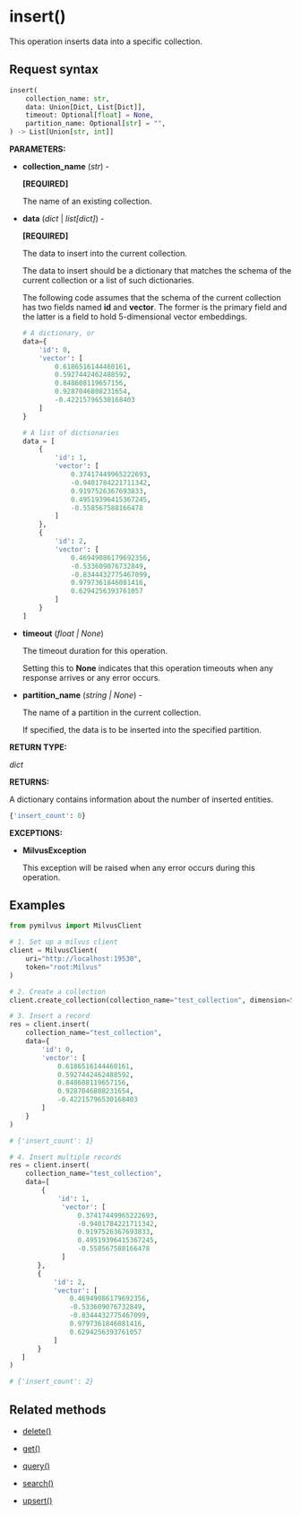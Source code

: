 # insert()

This operation inserts data into a specific collection.

## Request syntax

```python
insert(
    collection_name: str,
    data: Union[Dict, List[Dict]],
    timeout: Optional[float] = None,
    partition_name: Optional[str] = "",
) -> List[Union[str, int]]
```

__PARAMETERS:__

- __collection_name__ (_str_) -

    __[REQUIRED]__

    The name of an existing collection.

- __data__ (_dict_ | _list[dict]_) -

    __[REQUIRED]__

    The data to insert into the current collection.

    The data to insert should be a dictionary that matches the schema of the current collection or a list of such dictionaries. 

    The following code assumes that the schema of the current collection has two fields named __id__ and __vector__. The former is the primary field and the latter is a field to hold 5-dimensional vector embeddings.

    ```python
    # A dictionary, or
    data={
        'id': 0,
        'vector': [
            0.6186516144460161,
            0.5927442462488592,
            0.848608119657156,
            0.9287046808231654,
            -0.42215796530168403
        ]
    }
    
    # A list of dictionaries
    data = [
        {
            'id': 1,
            'vector': [
                0.37417449965222693,
                -0.9401784221711342,
                0.9197526367693833,
                0.49519396415367245,
                -0.558567588166478
            ]
        },
        {
            'id': 2,
            'vector': [
                0.46949086179692356,
                -0.533609076732849,
                -0.8344432775467099,
                0.9797361846081416,
                0.6294256393761057
            ]
        }
    ]
    ```

- __timeout__ (_float _|_ None_)  

    The timeout duration for this operation. 

    Setting this to __None__ indicates that this operation timeouts when any response arrives or any error occurs.

- __partition_name__ (_string _|_ None_) -

    The name of a partition in the current collection. 

    If specified, the data is to be inserted into the specified partition.

__RETURN TYPE:__

_dict_

__RETURNS:__

A dictionary contains information about the number of inserted entities.

```python
{'insert_count': 0}
```

__EXCEPTIONS:__

- __MilvusException__

    This exception will be raised when any error occurs during this operation.

## Examples

```python
from pymilvus import MilvusClient

# 1. Set up a milvus client
client = MilvusClient(
    uri="http://localhost:19530",
    token="root:Milvus"
)

# 2. Create a collection
client.create_collection(collection_name="test_collection", dimension=5)

# 3. Insert a record
res = client.insert(
    collection_name="test_collection",
    data={
        'id': 0,
        'vector': [
            0.6186516144460161,
            0.5927442462488592,
            0.848608119657156,
            0.9287046808231654,
            -0.42215796530168403
        ]
    }
)

# {'insert_count': 1}

# 4. Insert multiple records
res = client.insert(
    collection_name="test_collection",
    data=[
        {
            'id': 1,
             'vector': [
                 0.37417449965222693,
                 -0.9401784221711342,
                 0.9197526367693833,
                 0.49519396415367245,
                 -0.558567588166478
             ]
       },
       {
           'id': 2,
           'vector': [
               0.46949086179692356,
               -0.533609076732849,
               -0.8344432775467099,
               0.9797361846081416,
               0.6294256393761057
           ]
       }
   ]
)

# {'insert_count': 2}
```

## Related methods

- [delete()](./delete.md)

- [get()](./get.md)

- [query()](./query.md)

- [search()](./search.md)

- [upsert()](./upsert.md)

